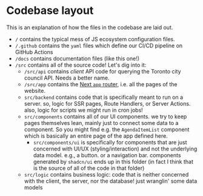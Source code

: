 # Codebase layout

This is an explanation of how the files in the codebase are laid out.

- `/` contains the typical mess of JS ecosystem configuration files.
- `/.github` contains the `yaml` files which define our CI/CD pipeline on GitHub Actions
- `/docs` contains documentation files (like this one!)
- `/src` contains all of the source code! Let's dig into it:
  - `/src/api` contains _client_ API code for querying the Toronto city council API. Needs a better name.
  - `/src/app` contains the [Next `app` router](https://nextjs.org/docs/app), i.e. all the pages of the website.
  - `src/backend` contains code that is specifically meant to run on a server. so, logic for SSR pages, Route Handlers, or Server Actions. also, logic for scripts we might run in cron jobs!
  - `src/components` contains all of our UI components. we try to keep pages themselves lean, mainly just to connect some data to a component. So you might find e.g. the `AgendaItemList` component which is basically an entire page of the app defined here.
    - `src/components/ui` is specifically for components that are just concerned with UI/UX (styling/interaction) and not the underlying data model. e.g., a button. or a navigation bar. components generated by `shadcn/ui` ends up in this folder (in fact I think that is the source of all of the code in that folder)
  - `src/logic` contains business logic: code that is neither concerned with the client, the server, nor the database! just wranglin' some data models
